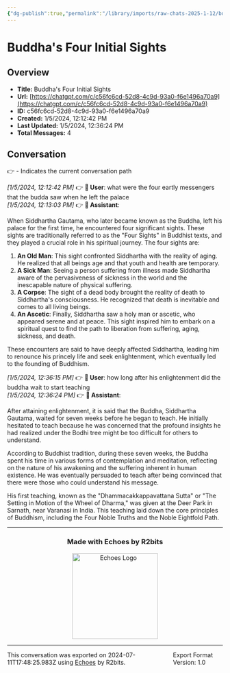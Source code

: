 ```yaml
---
{"dg-publish":true,"permalink":"/library/imports/raw-chats-2025-1-12/buddhas-four-initial-sights/"}
---
```


# Buddha's Four Initial Sights

## Overview
- **Title:** Buddha's Four Initial Sights
- **Url:** [https://chatgpt.com/c/c56fc6cd-52d8-4c9d-93a0-f6e1496a70a9](https://chatgpt.com/c/c56fc6cd-52d8-4c9d-93a0-f6e1496a70a9)
- **ID:** c56fc6cd-52d8-4c9d-93a0-f6e1496a70a9
- **Created:** 1/5/2024, 12:12:42 PM
- **Last Updated:** 1/5/2024, 12:36:24 PM
- **Total Messages:** 4

## Conversation
👉 - Indicates the current conversation path

<i>[1/5/2024, 12:12:42 PM]</i> 👉 <b>👤 User</b>: what were the four eartly messengers that the budda saw when he left the palace<br>
<i>[1/5/2024, 12:13:03 PM]</i> 👉 <b>🤖 Assistant</b>: 

When Siddhartha Gautama, who later became known as the Buddha, left his palace for the first time, he encountered four significant sights. These sights are traditionally referred to as the "Four Sights" in Buddhist texts, and they played a crucial role in his spiritual journey. The four sights are:

1. **An Old Man**: This sight confronted Siddhartha with the reality of aging. He realized that all beings age and that youth and health are temporary.
2. **A Sick Man**: Seeing a person suffering from illness made Siddhartha aware of the pervasiveness of sickness in the world and the inescapable nature of physical suffering.
3. **A Corpse**: The sight of a dead body brought the reality of death to Siddhartha's consciousness. He recognized that death is inevitable and comes to all living beings.
4. **An Ascetic**: Finally, Siddhartha saw a holy man or ascetic, who appeared serene and at peace. This sight inspired him to embark on a spiritual quest to find the path to liberation from suffering, aging, sickness, and death.

These encounters are said to have deeply affected Siddhartha, leading him to renounce his princely life and seek enlightenment, which eventually led to the founding of Buddhism.<br>

<i>[1/5/2024, 12:36:15 PM]</i> 👉 <b>👤 User</b>: how long after his enlightenment did the buddha wait to start teaching<br>
<i>[1/5/2024, 12:36:24 PM]</i> 👉 <b>🤖 Assistant</b>: 

After attaining enlightenment, it is said that the Buddha, Siddhartha Gautama, waited for seven weeks before he began to teach. He initially hesitated to teach because he was concerned that the profound insights he had realized under the Bodhi tree might be too difficult for others to understand.

According to Buddhist tradition, during these seven weeks, the Buddha spent his time in various forms of contemplation and meditation, reflecting on the nature of his awakening and the suffering inherent in human existence. He was eventually persuaded to teach after being convinced that there were those who could understand his message. 

His first teaching, known as the "Dhammacakkappavattana Sutta" or "The Setting in Motion of the Wheel of Dharma," was given at the Deer Park in Sarnath, near Varanasi in India. This teaching laid down the core principles of Buddhism, including the Four Noble Truths and the Noble Eightfold Path.<br>

---

<div align="center">

### Made with Echoes by R2bits

<a href="https://echoes.r2bits.com">
  <img src="https://images.squarespace-cdn.com/content/v1/6493af4741c13939d335f0b8/18b27467-2da2-43b7-8d44-234bccf4f462/MINI_ECHOES_LOGO_NORMAL_WHITE_TEXT_SMALL-05-14+%281%29.png?format=300w" alt="Echoes Logo" width="200"/>
</a>

</div>

---

<div style="display: flex; justify-content: space-between;">
  <span>This conversation was exported on 2024-07-11T17:48:25.983Z using <a href="https://echoes.r2bits.com">Echoes</a> by R2bits.</span>
  <span>Export Format Version: 1.0</span>
</div>
